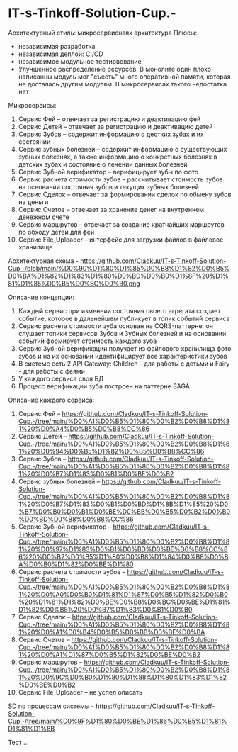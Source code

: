# IT-s-Tinkoff-Solution-Cup.-


Архитектурный стиль: микросервиснаях архитектура
Плюсы:
- независимая разработка
- независимая деплой: CI/CD
- независимое модульное тестирвование
- Улучшенное распределение ресурсов: В монолите один плохо написанны модуль мог "съесть" много оперативной памяти, которая не досталась другим модулям. В микросервисах такого недостатка нет



Микросервисы:
1.	Сервис Фей – отвечает за регистрацию и деактивацию фей
2.	Сервис Детей – отвечает за регистрацию и деактивацию детей
3.	Сервис Зубов – содержит информацию о дестких зубах и их состоянии
4.	Сервис зубных болезней – содержит информацию о существующих зубных болезнях, а также информацию о конкретных болезнях в детских зубах и состояние о лечении данных болезней
5.	Сервис Зубной верификатор – верифицирует зубы по фото
6.	Сервис расчета стоимости зубов – рассчитывает стоимость зубов на основании состояния зубов и текущих зубных болезней
7.	Сервис Сделок – отвечает за формировании сделок по обмену зубов на деньги
8.	Сервис Счетов – отвечает за хранение денег на внутреннем денежном счете
9.	Сервис маршрутов – отвечает за создание кратчайших маршрутов по обходу детей для фей
10.	Сервис File_Uploader – интерфейс для загрузки файлов в файловое хранилище


Архитектурная схема - https://github.com/Cladkuu/IT-s-Tinkoff-Solution-Cup.-/blob/main/%D0%90%D1%80%D1%85%D0%B8%D1%82%D0%B5%D0%BA%D1%82%D1%83%D1%80%D0%BD%D0%B0%D1%8F%20%D1%81%D1%85%D0%B5%D0%BC%D0%B0.png

Описание концепции:
1. Каждый сервис при изменеии состояния своего агрегата создает событие, которое в дальнейшем публикует в топик событий сервиса
2. Сервис расчета стоимости зуба основан на CQRS-паттерне: он слушает топики сервисов Зубов и Зубных болезней и на основании событий формирует стоимость каждого зуба
3. Сервис Зубной верификации получает из файлового хранилища фото зубов и на их основании идентифицирует все характеристики зубов
4. В системе есть 2 API Gateway: Children - для работы с детьми и Fairy - для работы с феями
5. У каждого сервиса своя БД
6. Процесс верификации зуба построен на паттерне SAGA


Описание каждого сервиса:
1.	Сервис Фей – https://github.com/Cladkuu/IT-s-Tinkoff-Solution-Cup.-/tree/main/%D0%A1%D0%B5%D1%80%D0%B2%D0%B8%D1%81%20%D0%A4%D0%B5%D0%B8%CC%86
2.	Сервис Детей – https://github.com/Cladkuu/IT-s-Tinkoff-Solution-Cup.-/tree/main/%D0%A1%D0%B5%D1%80%D0%B2%D0%B8%D1%81%20%D0%94%D0%B5%D1%82%D0%B5%D0%B8%CC%86
3.	Сервис Зубов – https://github.com/Cladkuu/IT-s-Tinkoff-Solution-Cup.-/tree/main/%D0%A1%D0%B5%D1%80%D0%B2%D0%B8%D1%81%20%D0%B7%D1%83%D0%B1%D0%BE%D0%B2
4.	Сервис зубных болезней – https://github.com/Cladkuu/IT-s-Tinkoff-Solution-Cup.-/tree/main/%D0%A1%D0%B5%D1%80%D0%B2%D0%B8%D1%81%20%D0%B7%D1%83%D0%B1%D0%BD%D1%8B%D1%85%20%D0%B7%D0%B0%D0%B1%D0%BE%D0%BB%D0%B5%D0%B2%D0%B0%D0%BD%D0%B8%D0%B8%CC%86
5.	Сервис Зубной верификатор – https://github.com/Cladkuu/IT-s-Tinkoff-Solution-Cup.-/tree/main/%D0%A1%D0%B5%D1%80%D0%B2%D0%B8%D1%81%20%D0%97%D1%83%D0%B1%D0%BD%D0%BE%D0%B8%CC%86%20%D0%B2%D0%B5%D1%80%D0%B8%D1%84%D0%B8%D0%BA%D0%B0%D1%82%D0%BE%D1%80
6.	Сервис расчета стоимости зубов – https://github.com/Cladkuu/IT-s-Tinkoff-Solution-Cup.-/tree/main/%D0%A1%D0%B5%D1%80%D0%B2%D0%B8%D1%81%20%D0%A0%D0%B0%D1%81%D1%87%D0%B5%D1%82%D0%B0%20%D1%81%D1%82%D0%BE%D0%B8%D0%BC%D0%BE%D1%81%D1%82%D0%B8%20%D0%B7%D1%83%D0%B1%D0%B0
7.	Сервис Сделок – https://github.com/Cladkuu/IT-s-Tinkoff-Solution-Cup.-/tree/main/%D0%A1%D0%B5%D1%80%D0%B2%D0%B8%D1%81%20%D0%A1%D0%B4%D0%B5%D0%BB%D0%BE%D0%BA
8.	Сервис Счетов – https://github.com/Cladkuu/IT-s-Tinkoff-Solution-Cup.-/tree/main/%D0%A1%D0%B5%D1%80%D0%B2%D0%B8%D1%81%20%D0%A1%D1%87%D0%B5%D1%82%D0%BE%D0%B2
9.	Сервис маршрутов –  https://github.com/Cladkuu/IT-s-Tinkoff-Solution-Cup.-/tree/main/%D0%A1%D0%B5%D1%80%D0%B2%D0%B8%D1%81%20%D0%9C%D0%B0%D1%80%D1%88%D1%80%D1%83%D1%82%D0%BE%D0%B2
10.	Сервис File_Uploader – не успел описать


SD по процессам системы - https://github.com/Cladkuu/IT-s-Tinkoff-Solution-Cup.-/tree/main/%D0%9F%D1%80%D0%BE%D1%86%D0%B5%D1%81%D1%81%D1%8B


Тест ...